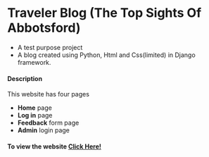 # Traveler Blog (The Top Sights Of Abbotsford) 
- A test purpose project
 - A blog created using Python, Html and Css(limited) in Django framework.
 
#### Description

This website has four pages
- **Home** page
- **Log in** page
- **Feedback** form page
- **Admin** login page

#### To view the website [Click Here!](http://josite.pythonanywhere.com/)

